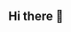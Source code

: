 ## Hi there 👋

<!--
**222melancholy222/222melancholy222** is a ✨ _special_ ✨ repository because its `README.md` (this file) appears on your GitHub profile.

Here are some ideas to get you started:
![image]([275209131_333798112100744_7783144823150735052_n.jpg](https://scontent.ftpe7-3.fna.fbcdn.net/v/t39.30808-1/275209131_333798112100744_7783144823150735052_n.jpg?stp=dst-jpg_s200x200_tt6&_nc_cat=108&ccb=1-7&_nc_sid=2d3e12&_nc_ohc=02KlbDqIruIQ7kNvwHLu0-Z&_nc_oc=AdktlFemjSgw3d9xOis3Ky-sFIrZkCrW-qbxXhl8QFLKRlNEZwKPocA0RLCBAoVVdNMlMB72EBBWrLcgQrgEp6dl&_nc_zt=24&_nc_ht=scontent.ftpe7-3.fna&_nc_gid=EqcVaMtHnkpjgZ19wVzz8Q&oh=00_AfIvSzqsuCK3PSgynzHZjNKe6CD9TqiYPCNkbR62nqwx3w&oe=6843676C))
- 🔭 I’m currently working on ...
- 🌱 I ’m currently learning ...
- 👯 I’m looking to collaborate on ...
- 🤔 I’m looking for help with ...
- 💬 Ask me about ...
- 📫 How to reach me: ... chengunfar333@gmail.com
- 😄 Pronouns: ...
- ⚡ Fun fact: ...
-->
